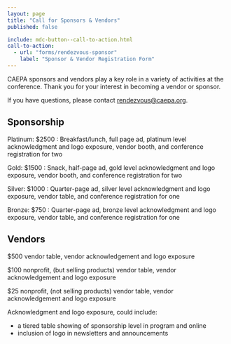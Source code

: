 ```yaml
---
layout: page
title: "Call for Sponsors & Vendors"
published: false

include: mdc-button--call-to-action.html
call-to-action:
  - url: "forms/rendezvous-sponsor"
    label: "Sponsor & Vendor Registration Form"
---
```


CAEPA sponsors and vendors play a key role in a variety of activities at the conference. Thank you for your interest in becoming a vendor or sponsor.

If you have questions, please contact <rendezvous@caepa.org>.

## Sponsorship

Platinum: $2500
: Breakfast/lunch, full page ad, platinum level acknowledgment and logo exposure, vendor booth, and conference registration for two

Gold: $1500
: Snack, half-page ad, gold level acknowledgment and logo exposure, vendor booth, and conference registration for two

Silver: $1000
: Quarter-page ad, silver level acknowledgment and logo exposure, vendor table, and conference registration for one

Bronze: $750
: Quarter-page ad, bronze level acknowledgment and logo exposure, vendor table, and conference registration for one

## Vendors

$500 vendor table, vendor acknowledgement and logo exposure

$100 nonprofit, (but selling products) vendor table, vendor acknowledgement and logo exposure

$25 nonprofit, (not selling products) vendor table, vendor acknowledgement and logo exposure



Acknowledgment and logo exposure, could include:
* a tiered table showing of sponsorship level in program and online
* inclusion of logo in newsletters and announcements
